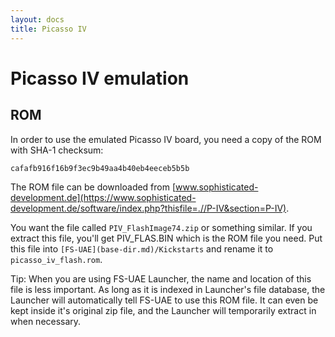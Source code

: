 ```yaml
---
layout: docs
title: Picasso IV
---
```


# Picasso IV emulation

## ROM

In order to use the emulated Picasso IV board, you need a copy of the ROM with SHA-1 checksum:

    cafafb916f16b9f3ec9b49aa4b40eb4eeceb5b5b

The ROM file can be downloaded from [www.sophisticated-development.de](https://www.sophisticated-development.de/software/index.php?thisfile=.//P-IV&section=P-IV).

You want the file called `PIV_FlashImage74.zip` or something similar. If you extract this file, you'll get PIV_FLAS.BIN which is the ROM file you need. Put this file into `[FS-UAE](base-dir.md)/Kickstarts` and rename it to `picasso_iv_flash.rom`.

Tip: When you are using FS-UAE Launcher, the name and location of this file is less important. As long as it is indexed in Launcher's file database, the Launcher will automatically tell FS-UAE to use this ROM file. It can even be kept inside it's original zip file, and the Launcher will temporarily extract in when necessary.
